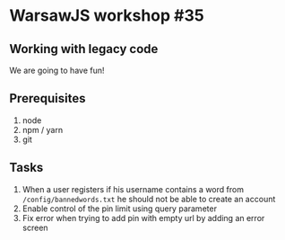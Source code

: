 # WarsawJS workshop #35
## Working with legacy code

We are going to have fun!

## Prerequisites

1. node
2. npm / yarn
3. git

## Tasks

1. When a user registers if his username contains a word from `/config/bannedwords.txt` he should not be able to create an account
2. Enable control of the pin limit using query parameter
3. Fix error when trying to add pin with empty url by adding an error screen
